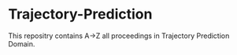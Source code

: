 # Trajectory-Prediction
This repositry contains A->Z all proceedings in Trajectory Prediction Domain.
